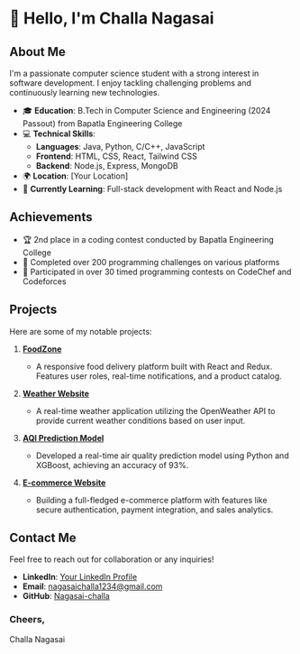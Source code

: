 # 👋 Hello, I'm Challa Nagasai

## About Me
I'm a passionate computer science student with a strong interest in software development. I enjoy tackling challenging problems and continuously learning new technologies.

- 🎓 **Education**: B.Tech in Computer Science and Engineering (2024 Passout) from Bapatla Engineering College
- 💻 **Technical Skills**: 
  - **Languages**: Java, Python, C/C++, JavaScript
  - **Frontend**: HTML, CSS, React, Tailwind CSS
  - **Backend**: Node.js, Express, MongoDB
- 🌍 **Location**: [Your Location]
- 🌱 **Currently Learning**: Full-stack development with React and Node.js

## Achievements
- 🏆 2nd place in a coding contest conducted by Bapatla Engineering College
- 🌟 Completed over 200 programming challenges on various platforms
- 💪 Participated in over 30 timed programming contests on CodeChef and Codeforces

## Projects
Here are some of my notable projects:

1. **[FoodZone](https://66f45a364f765000f63ffb7b--warm-longma-f76610.netlify.app/)**
   - A responsive food delivery platform built with React and Redux. Features user roles, real-time notifications, and a product catalog.

2. **[Weather Website](#)**
   - A real-time weather application utilizing the OpenWeather API to provide current weather conditions based on user input.

3. **[AQI Prediction Model](#)**
   - Developed a real-time air quality prediction model using Python and XGBoost, achieving an accuracy of 93%.

4. **[E-commerce Website](#)**
   - Building a full-fledged e-commerce platform with features like secure authentication, payment integration, and sales analytics.

## Contact Me
Feel free to reach out for collaboration or any inquiries!

- **LinkedIn**: [Your LinkedIn Profile](#)
- **Email**: [nagasaichalla1234@gmail.com](mailto:nagasaichalla1234@gmail.com)
- **GitHub**: [Nagasai-challa](https://github.com/Nagasai-challa)

### Cheers,
Challa Nagasai
